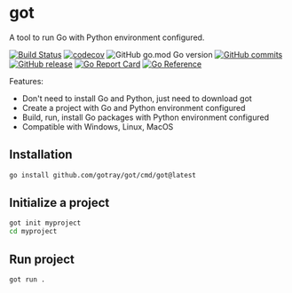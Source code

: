 # got

A tool to run Go with Python environment configured.

[![Build Status](https://github.com/gotray/got/actions/workflows/go.yml/badge.svg)](https://github.com/gotray/got/actions/workflows/go.yml)
[![codecov](https://codecov.io/github/gotray/got/graph/badge.svg?token=V0ns2Rzmop)](https://codecov.io/github/gotray/got)
![GitHub go.mod Go version](https://img.shields.io/github/go-mod/go-version/cpunion/got)
[![GitHub commits](https://badgen.net/github/commits/cpunion/got)](https://GitHub.com/Naereen/cpunion/got/commit/)
[![GitHub release](https://img.shields.io/github/v/tag/cpunion/got.svg?label=release)](https://github.com/gotray/got/releases)
[![Go Report Card](https://goreportcard.com/badge/github.com/gotray/got)](https://goreportcard.com/report/github.com/gotray/got)
[![Go Reference](https://pkg.go.dev/badge/github.com/gotray/got.svg)](https://pkg.go.dev/github.com/gotray/got)


Features:
- Don't need to install Go and Python, just need to download got
- Create a project with Go and Python environment configured
- Build, run, install Go packages with Python environment configured
- Compatible with Windows, Linux, MacOS

## Installation

```bash
go install github.com/gotray/got/cmd/got@latest
```

## Initialize a project

```bash
got init myproject
cd myproject
```

## Run project

```bash
got run .
```
